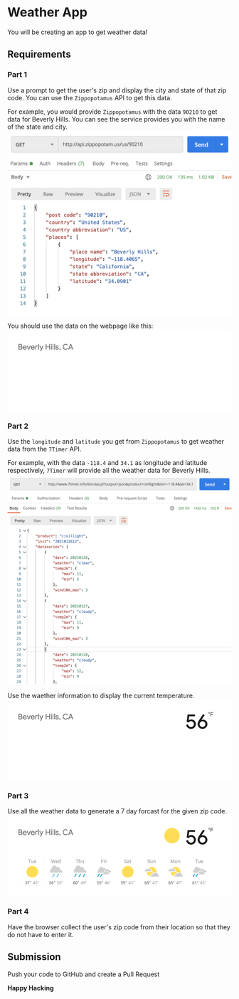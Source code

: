 # Weather App

You will be creating an app to get weather data!

## Requirements

### Part 1
Use a prompt to get the user's zip and display the city and state of that zip code. You can use the `Zippopotamus` API to get this data. 

For example, you would provide `Zippopotamus` with the data `90210` to get data for Beverly Hills. You can see the service provides you with the name of the state and city. 
![zippo](imgs/zippo.png)

You should use the data on the webpage like this:
![zippo](imgs/part1.png)


### Part 2
Use the `longitude` and `latitude` you get from `Zippopotamus` to get weather data from the `7Timer` API. 

For example, with the data `-118.4` and `34.1` as longitude and latitude respectively, `7Timer` will provide all the weather data for Beverly Hills.
![zippo](imgs/7timer.png)

Use the waether information to display the current temperature.
![part 2](imgs/part2.png)

### Part 3
Use all the weather data to generate a 7 day forcast for the given zip code. 
![part 3](imgs/part3.png)

### Part 4
Have the browser collect the user's zip code from their location so that they do not have to enter it.


## Submission
Push your code to GitHub and create a Pull Request

**Happy Hacking**